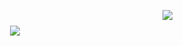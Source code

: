 <p align="right" >
  <img align="right" src="https://komarev.com/ghpvc/?username=littleee&color=ff69b4" />
</p>
<h1 align="center"></h1>
<p align="center">
  <img  src="https://github-readme-stats.vercel.app/api?username=littleee&show_icons=true&icon_color=ad0d52&text_color=24292e&bg_color=ffffff&hide_title=true" />
</p>


